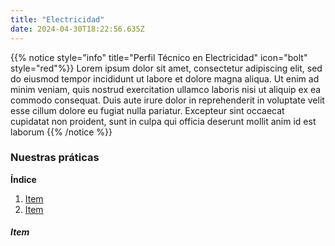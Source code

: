 ```yaml
---
title: "Electricidad"
date: 2024-04-30T18:22:56.635Z
---
```

{{% notice style="info" title="Perfil Técnico en Electricidad" icon="bolt" style="red"%}}
Lorem ipsum dolor sit amet, consectetur adipiscing elit, sed do eiusmod tempor incididunt ut labore et dolore magna aliqua. Ut enim ad minim veniam, quis nostrud exercitation ullamco laboris nisi ut aliquip ex ea commodo consequat. Duis aute irure dolor in reprehenderit in voluptate velit esse cillum dolore eu fugiat nulla pariatur. Excepteur sint occaecat cupidatat non proident, sunt in culpa qui officia deserunt mollit anim id est laborum
{{% /notice %}}
### Nuestras práticas
**Índice**   
1. [Item](#id1)
2. [Item](#id2)

##### Item<a name="id1"></a>